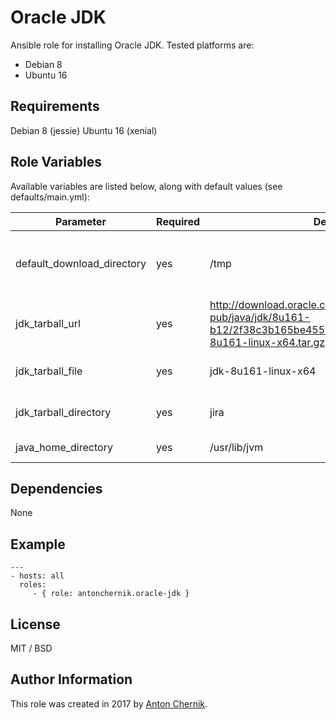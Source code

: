 Oracle JDK
=========

Ansible role for installing Oracle JDK. Tested platforms are:
* Debian 8
* Ubuntu 16

Requirements
------------

Debian 8 (jessie)
Ubuntu 16 (xenial)

Role Variables
--------------

Available variables are listed below, along with default values (see defaults/main.yml):

| Parameter | Required | Default | Choices | Comments |
| ------------- | ------------- | ------------- | ------------- | ------------- |
| default_download_directory | yes | /tmp | | Sets directory where files will be downloaded |
| jdk_tarball_url  | yes | http://download.oracle.com/otn-pub/java/jdk/8u161-b12/2f38c3b165be4555a1fa6e98c45e0808/jdk-8u161-linux-x64.tar.gz | | Sets Oracle JDK tarball url  |
| jdk_tarball_file | yes  | jdk-8u161-linux-x64 | | Sets Oracle JDK tarball file name |
| jdk_tarball_directory | yes  | jira | jdk1.8.0_161 | Sets Oracle JDK extract directory |
| java_home_directory | yes  | /usr/lib/jvm | | Sets path to JAVA_HOME |

Dependencies
------------

None

Example 
----------------
    ---
    - hosts: all
      roles:
         - { role: antonchernik.oracle-jdk }

License
-------

MIT / BSD

Author Information
------------------

This role was created in 2017 by [Anton Chernik](https://github.com/antonchernik).
